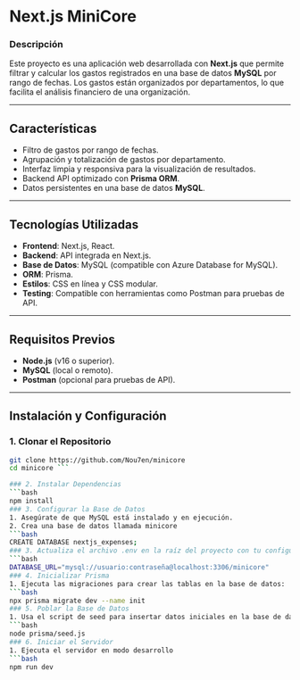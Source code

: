# **Next.js MiniCore**

### **Descripción**
Este proyecto es una aplicación web desarrollada con **Next.js** que permite filtrar y calcular los gastos registrados en una base de datos **MySQL** por rango de fechas. Los gastos están organizados por departamentos, lo que facilita el análisis financiero de una organización.

---

## **Características**
- Filtro de gastos por rango de fechas.
- Agrupación y totalización de gastos por departamento.
- Interfaz limpia y responsiva para la visualización de resultados.
- Backend API optimizado con **Prisma ORM**.
- Datos persistentes en una base de datos **MySQL**.

---

## **Tecnologías Utilizadas**
- **Frontend**: Next.js, React.
- **Backend**: API integrada en Next.js.
- **Base de Datos**: MySQL (compatible con Azure Database for MySQL).
- **ORM**: Prisma.
- **Estilos**: CSS en línea y CSS modular.
- **Testing**: Compatible con herramientas como Postman para pruebas de API.

---

## **Requisitos Previos**
- **Node.js** (v16 o superior).
- **MySQL** (local o remoto).
- **Postman** (opcional para pruebas de API).

---

## **Instalación y Configuración**

### 1. **Clonar el Repositorio**
```bash
git clone https://github.com/Nou7en/minicore
cd minicore ```

### 2. Instalar Dependencias
```bash
npm install
### 3. Configurar la Base de Datos
1. Asegúrate de que MySQL está instalado y en ejecución.
2. Crea una base de datos llamada minicore
```bash
CREATE DATABASE nextjs_expenses;
### 3. Actualiza el archivo .env en la raíz del proyecto con tu configuración de conexión a MySQL
```bash
DATABASE_URL="mysql://usuario:contraseña@localhost:3306/minicore"
### 4. Inicializar Prisma
1. Ejecuta las migraciones para crear las tablas en la base de datos:
```bash
npx prisma migrate dev --name init
### 5. Poblar la Base de Datos
1. Usa el script de seed para insertar datos iniciales en la base de datos
```bash
node prisma/seed.js
### 6. Iniciar el Servidor
1. Ejecuta el servidor en modo desarrollo
```bash
npm run dev
